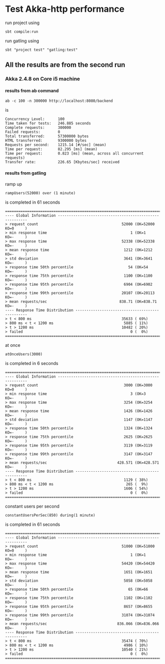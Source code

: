 # Test Akka-http performance 

run project using 

    sbt compile:run
    
run gatling using 

    sbt "project test" "gatling:test"

## All the results are from the second run 

### Akka 2.4.8 on Core i5 machine
#### results from ab command 

    ab -c 100 -n 300000 http://localhost:8080/backend
is 

    Concurrency Level:      100
    Time taken for tests:   246.885 seconds
    Complete requests:      300000
    Failed requests:        0
    Total transferred:      57300000 bytes
    HTML transferred:       9300000 bytes
    Requests per second:    1215.14 [#/sec] (mean)
    Time per request:       82.295 [ms] (mean)
    Time per request:       0.823 [ms] (mean, across all concurrent requests)
    Transfer rate:          226.65 [Kbytes/sec] received

#### results from gatling 
ramp up

    rampUsers(52000) over (1 minute)
is completed in 61 seconds

    ================================================================================
    ---- Global Information --------------------------------------------------------
    > request count                                      52000 (OK=52000  KO=0     )
    > min response time                                      1 (OK=1      KO=-     )
    > max response time                                  52338 (OK=52338  KO=-     )
    > mean response time                                  1212 (OK=1212   KO=-     )
    > std deviation                                       3641 (OK=3641   KO=-     )
    > response time 50th percentile                         54 (OK=54     KO=-     )
    > response time 75th percentile                       1100 (OK=1100   KO=-     )
    > response time 95th percentile                       6904 (OK=6902   KO=-     )
    > response time 99th percentile                      20107 (OK=20113  KO=-     )
    > mean requests/sec                                 838.71 (OK=838.71 KO=-     )
    ---- Response Time Distribution ------------------------------------------------
    > t < 800 ms                                         35633 ( 69%)
    > 800 ms < t < 1200 ms                                5885 ( 11%)
    > t > 1200 ms                                        10482 ( 20%)
    > failed                                                 0 (  0%)
    ================================================================================
at once

    atOnceUsers(3000)
is completed in 6 seconds

    ================================================================================
    ---- Global Information --------------------------------------------------------
    > request count                                       3000 (OK=3000   KO=0     )
    > min response time                                      3 (OK=3      KO=-     )
    > max response time                                   3254 (OK=3254   KO=-     )
    > mean response time                                  1426 (OK=1426   KO=-     )
    > std deviation                                       1147 (OK=1147   KO=-     )
    > response time 50th percentile                       1324 (OK=1324   KO=-     )
    > response time 75th percentile                       2625 (OK=2625   KO=-     )
    > response time 95th percentile                       3119 (OK=3119   KO=-     )
    > response time 99th percentile                       3147 (OK=3147   KO=-     )
    > mean requests/sec                                428.571 (OK=428.571 KO=-     )
    ---- Response Time Distribution ------------------------------------------------
    > t < 800 ms                                          1129 ( 38%)
    > 800 ms < t < 1200 ms                                 265 (  9%)
    > t > 1200 ms                                         1606 ( 54%)
    > failed                                                 0 (  0%)
    ================================================================================
constant users per second

    constantUsersPerSec(850) during(1 minute)
is completed in 61 seconds

    ================================================================================
    ---- Global Information --------------------------------------------------------
    > request count                                      51000 (OK=51000  KO=0     )
    > min response time                                      1 (OK=1      KO=-     )
    > max response time                                  54420 (OK=54420  KO=-     )
    > mean response time                                  1651 (OK=1651   KO=-     )
    > std deviation                                       5058 (OK=5058   KO=-     )
    > response time 50th percentile                         65 (OK=66     KO=-     )
    > response time 75th percentile                       1102 (OK=1102   KO=-     )
    > response time 95th percentile                       8657 (OK=8655   KO=-     )
    > response time 99th percentile                      31074 (OK=31074  KO=-     )
    > mean requests/sec                                836.066 (OK=836.066 KO=-     )
    ---- Response Time Distribution ------------------------------------------------
    > t < 800 ms                                         35474 ( 70%)
    > 800 ms < t < 1200 ms                                4986 ( 10%)
    > t > 1200 ms                                        10540 ( 21%)
    > failed                                                 0 (  0%)
    ================================================================================
    